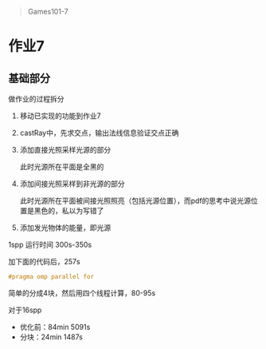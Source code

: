> Games101-7

# 作业7

## 基础部分

做作业的过程拆分

1. 移动已实现的功能到作业7

2. castRay中，先求交点，输出法线信息验证交点正确

3. 添加直接光照采样光源的部分

   此时光源所在平面是全黑的

4. 添加间接光照采样到非光源的部分

   此时光源所在平面被间接光照照亮（包括光源位置），而pdf的思考中说光源位置是黑色的，私以为写错了

5. 添加发光物体的能量，即光源

1spp 运行时间 300s-350s

加下面的代码后，257s

```c++
#pragma omp parallel for
```

简单的分成4块，然后用四个线程计算，80-95s

对于16spp

- 优化前：84min 5091s
- 分块：24min 1487s
